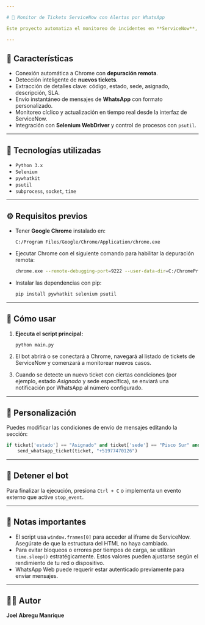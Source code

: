 ```yaml
---

# 🎯 Monitor de Tickets ServiceNow con Alertas por WhatsApp

Este proyecto automatiza el monitoreo de incidentes en **ServiceNow**, extrae información clave de los tickets asignados y envía alertas mediante **WhatsApp** a través de la biblioteca `pywhatkit`. Ideal para equipos de soporte técnico que necesitan mantenerse informados en tiempo real sobre nuevos tickets o cambios en su estado.

---
```


## 🚀 Características

- Conexión automática a Chrome con **depuración remota**.
- Detección inteligente de **nuevos tickets**.
- Extracción de detalles clave: código, estado, sede, asignado, descripción, SLA.
- Envío instantáneo de mensajes de **WhatsApp** con formato personalizado.
- Monitoreo cíclico y actualización en tiempo real desde la interfaz de ServiceNow.
- Integración con **Selenium WebDriver** y control de procesos con `psutil`.

---

## 🧠 Tecnologías utilizadas

- `Python 3.x`
- `Selenium`
- `pywhatkit`
- `psutil`
- `subprocess`, `socket`, `time`

---

## ⚙️ Requisitos previos

- Tener **Google Chrome** instalado en:
  ```
  C:/Program Files/Google/Chrome/Application/chrome.exe
  ```
- Ejecutar Chrome con el siguiente comando para habilitar la depuración remota:

  ```bash
  chrome.exe --remote-debugging-port=9222 --user-data-dir=C:/ChromeProfile
  ```

- Instalar las dependencias con pip:

  ```bash
  pip install pywhatkit selenium psutil
  ```

---

## 🧪 Cómo usar

1. **Ejecuta el script principal:**

   ```bash
   python main.py
   ```

2. El bot abrirá o se conectará a Chrome, navegará al listado de tickets de ServiceNow y comenzará a monitorear nuevos casos.

3. Cuando se detecte un nuevo ticket con ciertas condiciones (por ejemplo, estado *Asignado* y sede específica), se enviará una notificación por WhatsApp al número configurado.

---

## 📌 Personalización

Puedes modificar las condiciones de envío de mensajes editando la sección:

```python
if ticket['estado'] == "Asignado" and ticket['sede'] == "Pisco Sur" and ticket['asignado'] == "SoporteTI - Centro":
    send_whatsapp_ticket(ticket, "+51977470126")
```

---

## 🛑 Detener el bot

Para finalizar la ejecución, presiona `Ctrl + C` o implementa un evento externo que active `stop_event`.

---

## 📎 Notas importantes

- El script usa `window.frames[0]` para acceder al iframe de ServiceNow. Asegúrate de que la estructura del HTML no haya cambiado.
- Para evitar bloqueos o errores por tiempos de carga, se utilizan `time.sleep()` estratégicamente. Estos valores pueden ajustarse según el rendimiento de tu red o dispositivo.
- WhatsApp Web puede requerir estar autenticado previamente para enviar mensajes.

---

## 👨‍💻 Autor

**Joel Abregu Manrique**  
 